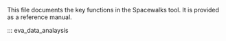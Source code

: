 This file documents the key functions in the Spacewalks tool.
It is provided as a reference manual.

::: eva_data_analaysis
